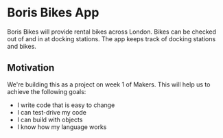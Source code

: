 # Boris Bikes App
Boris Bikes will provide rental bikes across London.  Bikes can be checked out of and in at docking stations. The app keeps track of docking stations and bikes.

## Motivation
We're building this as a project on week 1 of Makers. This will help us to achieve the following goals:
* I write code that is easy to change
* I can test-drive my code
* I can build with objects
* I know how my language works
